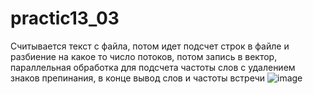 # practic13_03
Считывается текст с файла, потом идет подсчет строк в файле и разбиение на какое то число потоков, потом запись в вектор, параллельная обработка для подсчета частоты слов с удалением знаков препинания, в конце вывод слов и частоты встречи
![image](https://github.com/leha123456789/practic13_03/assets/19330391/ee624ffd-3375-4efd-aecd-62e2d52bdf6d)

